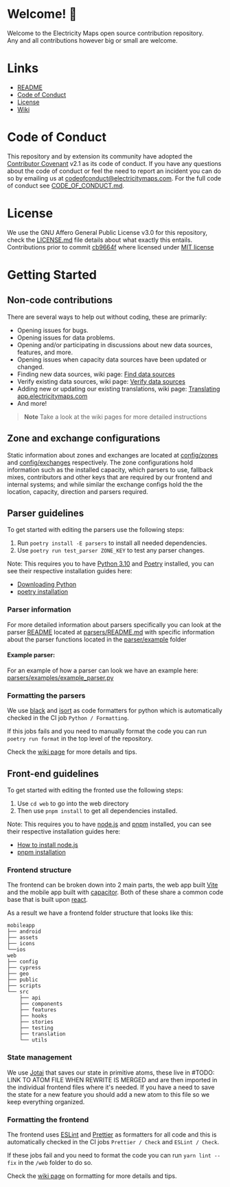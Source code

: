 # Welcome! 🎉

Welcome to the Electricity Maps open source contribution repository. </br>
Any and all contributions however big or small are welcome.

# Links

- [README][readme]
- [Code of Conduct][code of conduct]
- [License][license]
- [Wiki][wiki]

# Code of Conduct

This repository and by extension its community have adopted the [Contributor Covenant][contributor covenant] v2.1 as its code of conduct.
If you have any questions about the code of conduct or feel the need to report an incident you can do so by emailing us at codeofconduct@electricitymaps.com. For the full code of conduct see [CODE_OF_CONDUCT.md][code of conduct].

# License

We use the GNU Affero General Public License v3.0 for this repository, check the [LICENSE.md][license] file details about what exactly this entails. Contributions prior to commit [cb9664f][commit cb9664f] where licensed under [MIT license][old_license]

# Getting Started

## Non-code contributions

There are several ways to help out without coding, these are primarily:

- Opening issues for bugs.
- Opening issues for data problems.
- Opening and/or participating in discussions about new data sources, features, and more.
- Opening issues when capacity data sources have been updated or changed.
- Finding new data sources, wiki page: [Find data sources][wiki find data sources]
- Verify existing data sources, wiki page: [Verify data sources][wiki verify data sources]
- Adding new or updating our existing translations, wiki page: [Translating app.electricitymaps.com][wiki translating the app]
- And more!

> **Note**
> Take a look at the wiki pages for more detailed instructions

## Zone and exchange configurations

Static information about zones and exchanges are located at [config/zones][config zones] and [config/exchanges][config exchanges] respectively.
The zone configurations hold information such as the installed capacity, which parsers to use, fallback mixes, contributors and other keys that are required by our frontend and internal systems; and while similar the exchange configs hold the the location, capacity, direction and parsers required.

## Parser guidelines

To get started with editing the parsers use the following steps:

1. Run `poetry install -E parsers` to install all needed dependencies.
2. Use `poetry run test_parser ZONE_KEY` to test any parser changes.

Note: This requires you to have [Python 3.10][python homepage] and [Poetry][poetry homepage] installed, you can see their respective installation guides here:

- [Downloading Python][python install guide]
- [poetry installation][poetry install guide]

### Parser information

For more detailed information about parsers specifically you can look at the parser [README][parser readme] located at [parsers/README.md][parser readme] with specific information about the parser functions located in the [parser/example][parser examples folder] folder

#### Example parser:

For an example of how a parser can look we have an example here: </br> [parsers/examples/example_parser.py][example parser]

### Formatting the parsers

We use [black][black homepage] and [isort][isort homepage] as code formatters for python which is automatically checked in the CI job `Python / Formatting`.

If this jobs fails and you need to manually format the code you can run `poetry run format` in the top level of the repository.

Check the [wiki page][wiki python code formatting] for more details and tips.

## Front-end guidelines

To get started with editing the fronted use the following steps:

1. Use `cd web` to go into the web directory
2. Then use `pnpm install` to get all dependencies installed.

Note: This requires you to have [node.js][node homepage] and [pnpm][pnpm homepage] installed, you can see their respective installation guides here:

- [How to install node.js][node installation guide]
- [pnpm installation][pnpm installation guide]

### Frontend structure

The frontend can be broken down into 2 main parts, the web app built [Vite][vitejs] and the mobile app built with [capacitor][capacitorjs].
Both of these share a common code base that is built upon [react][reactjs].

As a result we have a frontend folder structure that looks like this:

```
mobileapp
├── android
├── assets
├── icons
└──ios
web
├── config
├── cypress
├── geo
├── public
├── scripts
└── src
    ├── api
    ├── components
    ├── features
    ├── hooks
    ├── stories
    ├── testing
    ├── translation
    └── utils
```

### State management

We use [Jotai][jotai homepage] that saves our state in primitive atoms, these live in #TODO: LINK TO ATOM FILE WHEN REWRITE IS MERGED and are then imported in the individual frontend files where it's needed. If you have a need to save the state for a new feature you should add a new atom to this file so we keep everything organized.

### Formatting the frontend

The frontend uses [ESLint][eslint homepage] and [Prettier][prettier homepage] as formatters for all code and this is automatically checked in the CI jobs `Prettier / Check` and `ESLint / Check`.

If these jobs fail and you need to format the code you can run `yarn lint --fix` in the `/web` folder to do so.

Check the [wiki page][wiki js code formatting] on formatting for more details and tips.

<!-- Link definitions to keep the text clean -->

[poetry homepage]: https://python-poetry.org/
[python homepage]: https://www.python.org/
[python install guide]: https://wiki.python.org/moin/BeginnersGuide/Download
[poetry install guide]: https://python-poetry.org/docs/#installation
[example parser]: https://github.com/electricitymaps/electricitymaps-contrib/blob/master/parsers/examples/example_parser.py
[black homepage]: https://github.com/psf/black
[isort homepage]: https://pycqa.github.io/isort/
[wiki python code formatting]: https://github.com/electricitymaps/electricitymaps-contrib/wiki/Format-your-code-contribution#python-code-formatting
[node homepage]: https://nodejs.org/
[pnpm homepage]: https://pnpm.io/
[node installation guide]: https://nodejs.dev/en/learn/how-to-install-nodejs/
[pnpm installation guide]: https://pnpm.io/installation
[jotai homepage]: https://jotai.org/
[eslint homepage]: https://eslint.org/
[prettier homepage]: https://prettier.io/
[wiki js code formatting]: https://github.com/electricitymaps/electricitymaps-contrib/wiki/Format-your-code-contribution#js-code-formatting
[wiki translating the app]: https://github.com/electricitymaps/electricitymaps-contrib/wiki/Translating-app.electricitymaps.com
[reactjs]: https://reactjs.org/
[vitejs]: https://vitejs.dev/
[capacitorjs]: https://capacitorjs.com/
[readme]: https://github.com/electricitymaps/electricitymaps-contrib/blob/master/README.md
[code of conduct]: https://github.com/electricitymaps/electricitymaps-contrib/blob/master/CODE_OF_CONDUCT.md
[license]: https://github.com/electricitymaps/electricitymaps-contrib/blob/master/LICENSE.md
[wiki]: https://github.com/electricitymaps/electricitymaps-contrib/wiki
[wiki find data sources]: https://github.com/electricitymaps/electricitymaps-contrib/wiki/Find-data-sources
[wiki verify data sources]: https://github.com/electricitymaps/electricitymaps-contrib/wiki/Verify-data-sources
[contributor covenant]: https://www.contributor-covenant.org/
[commit cb9664f]: https://github.com/electricitymaps/electricitymaps-contrib/commit/cb9664f43f0597bedf13e832047c3fc10e67ba4e
[old_license]: https://github.com/electricitymaps/electricitymaps-contrib/blob/master/LICENSE_MIT.txt
[config zones]: https://github.com/electricitymaps/electricitymaps-contrib/tree/master/config/zones
[config exchanges]: https://github.com/electricitymaps/electricitymaps-contrib/tree/master/config/exchanges
[parser readme]: https://github.com/electricitymaps/electricitymaps-contrib/tree/master/parsers/README.md
[parser examples folder]: https://github.com/electricitymaps/electricitymaps-contrib/blob/master/parsers/examples/
